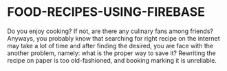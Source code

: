 # FOOD-RECIPES-USING-FIREBASE
Do you enjoy cooking?  If not, are there any culinary fans among friends?  Anyways, you probably know that searching for right recipe on the internet may take a lot of time and after finding the desired, you are face with the another problem, namely:  what is the proper way to save it?  Rewriting the recipe on paper is too old-fashioned, and booking marking it is unreliable.

